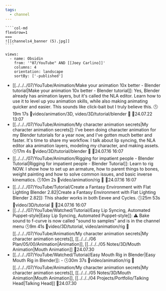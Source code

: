 ```yaml
---
tags:
  - channel
---
```

`````col
````col-md
flexGrow=1
===
![[channels4_banner (5).jpg]]
````
`````
```page-gallery
views:
  - name: Obsidin
    from: '"07/YouTube" AND [[Joey Carlino]]'
    columns: 4
    orientation: landscape
    sortBy: ['-published']
```
- [[../../../07/YouTube/Animation/Make your animation 10x better - Blender tutorial|Make your animation 10x better - Blender tutorial]]:  Yes, Blender already has animation layers, but it's called the NLA editor. Learn how to use it to level up you animation skills, while also making animating quicker and easier. This sounds like click-bait but I truly believe this. 🕓19m 17s 📍video/animation/3D, video/3D/tutorial/blender 📝 📌24.07.22 13:07
- [[../../../07/YouTube/Animation/My character animation secrets|My character animation secrets]]:  I've been doing character animation for my Blender tutorials for a year now, and I've gotten much better and faster. It's time to share my workflow. I talk about lip syncing, the NLA editor aka animation layers, modeling my character, and making assets. 🕓17m 4s 📍video/3D/tutorial/blender 📝 📌24.07.16 16:07
- [[../../../07/YouTube/Animation/Rigging for impatient people - Blender Tutorial|Rigging for impatient people - Blender Tutorial]]:  Learn to rig NOW. I show how to set up an armature, how to parent things to bones, weight painting and how to solve common issues, and basic inverse kinematics. 🕓10m 2s 📍video/animation/rig 📝 📌24.07.16 16:07
- [[../../../07/YouTube/Tutorial/Create a Fantasy Environment with Flat Lighting  Blender 2.82|Create a Fantasy Environment with Flat Lighting  Blender 2.82]]:  This shader works in both Eevee and Cycles. 🕓25m 53s 📍video/3D/tutorial 📝 📌24.07.16 16:07
- [[../../../07/YouTube/Watched/Tutorial/Easy Lip Syncing, Automated Puppet-style|Easy Lip Syncing, Automated Puppet-style]]:  ⚠️ Bake sound to f-curve is now called "sound to samples" and is in the channel menu 🕓9m 41s 📍video/3D/tutorial, video/animation/rig 📝[[../../../07/YouTube/Animation/My character animation secrets|My character animation secrets]], [[../../../06 Plan/05/00/Animation|Animation]], [[../../../05 Notes/3D/Mouth Animation|Mouth Animation]] 📌24.07.30
- [[../../../07/YouTube/Watched/Tutorial/Easy Mouth Rig in Blender|Easy Mouth Rig in Blender]]:  \- 🕓30m 37s 📍video/animation/rig 📝[[../../../07/YouTube/Animation/My character animation secrets|My character animation secrets]], [[../../../05 Notes/3D/Mouth Animation|Mouth Animation]], [[../../../04 Projects/Portfolio/Talking Head|Talking Head]] 📌24.07.30
